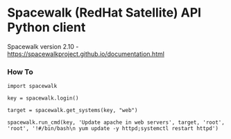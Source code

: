 # Spacewalk (RedHat Satellite) API Python client

Spacewalk version 2.10 - https://spacewalkproject.github.io/documentation.html

### How To

```
import spacewalk

key = spacewalk.login()

target = spacewalk.get_systems(key, "web")

spacewalk.run_cmd(key, 'Update apache in web servers', target, 'root', 'root', '!#/bin/bash\n yum update -y httpd;systemctl restart httpd') 
```
